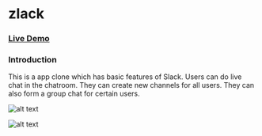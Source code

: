 # zlack

### [Live Demo](https://zlack-la.herokuapp.com/#/)

### Introduction

This is a app clone which has basic features of Slack. Users can do live chat in the chatroom. They can create new channels for all users. They can also form a group chat for certain users. 

![alt text][homepage]

[homepage]:(/homepage.png)

![alt text][livechat]

[livechat]:(https://github.com/Rola1993/zlack/blob/master/livechat.png)
